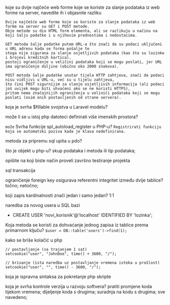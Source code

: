 koje su dvije najčeće web forme koje se koriste za slanje podataka iz web forme na server, navedite ih i objasnite razliku
```
Dvije najčešće web forme koje se koriste za slanje podataka iz web forme na server su GET i POST metode.
Obje metode su dio HTML form elementa, ali se razlikuju u načinu na koji šalju podatke i u njihovim prednostima i nedostacima.

GET metoda šalje podatke putem URL-a što znači da su podaci uključeni u URL adresu kada se forma pošalje te
stoga nije sigurana za slanje osjetljivih podataka (kao što su lozinke i brojevi kreditnih kartica),
postoji ograničenje u veličini podataka koji se mogu poslati, jer URL ima ograničenje duljine (obično oko 2000 znakova).

POST metoda šalje podatke unutar tijela HTTP zahtjeva, znači da podaci nisu vidljivi u URL-u, već su u tijelu zahtjeva,
što čini POST sigurnijim za slanje osjetljivih informacija (ali podaci još uvijek mogu biti uhvaćeni ako se ne koristi HTTPS),
pritom nema značajnijih ograničenja u veliniči podataka koji se mogu poslati (osim onih postavljenih od strane servera).
```
 
koja je svrha $fillable svojstva u Laravel modelu?
 
može li se u istoj php datoteci definirati više imenskih prostora?

`
može
 `
Svrha funkcije spl_autoload_register u PHP-u?
`Registrirati funkciju koja se automatski poziva kada je klasa nedefinirana.`

metoda za pripremu sql upita u pdo?
 
što je objekt u php-u?
skup podataka i metoda ili tip podataka;
 
opišite na koji biste način proveli završno testiranje projekta
 
sql transakcija
 
ograničenje foreign key osigurava referentni integritet između dvije tablice? točno; netočno;
 
koji zapis kardinalnosti znači jedan i samo jedan? 1:1
 
naredba za novog usera u SQL bazi
- CREATE USER 'novi_korisnik'@'localhost' IDENTIFIED BY 'lozinka';

Koja metoda se koristi za dohvaćanje jednog zapisa iz tablice prema primarnom ključu?
`$user = DB::table('users')->find(1);`
 
kako se briše kolačić u php
```
// postavljanje (sa trajanjem 1 sat)
setcookie("user", "JohnDoe", time() + 3600, "/");

// brisanje (ista naredba uz postavljanje vremena isteka u prošlost)
setcookie("user", "", time() - 3600, "/");
```
koja je ispravna sintaksa za pokretanje php skripte
 
koja je svrha kontrole verzija u razvoju softvera?
pratiti promjene koda tijekom vremena;
dijeljenje koda s drugima;
suradnja na kodu s drugima;
sve navedeno;
